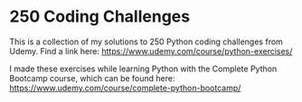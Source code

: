 # 250 Coding Challenges
This is a collection of my solutions to 250 Python coding challenges from Udemy. Find a link here:
https://www.udemy.com/course/python-exercises/

I made these exercises while learning Python with the Complete Python Bootcamp course, which can be found here:
https://www.udemy.com/course/complete-python-bootcamp/
